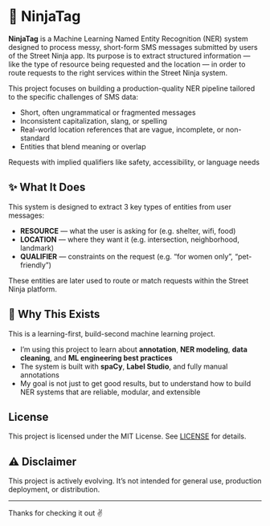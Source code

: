 # 🥷 NinjaTag


**NinjaTag** is a Machine Learning Named Entity Recognition (NER) system designed to process messy, short-form SMS messages submitted by users of the Street Ninja app. Its purpose is to extract structured information — like the type of resource being requested and the location — in order to route requests to the right services within the Street Ninja system.

This project focuses on building a production-quality NER pipeline tailored to the specific challenges of SMS data:

- Short, often ungrammatical or fragmented messages
- Inconsistent capitalization, slang, or spelling
- Real-world location references that are vague, incomplete, or non-standard
- Entities that blend meaning or overlap

Requests with implied qualifiers like safety, accessibility, or language needs


## ✨ What It Does

This system is designed to extract 3 key types of entities from user messages:

- **RESOURCE** — what the user is asking for (e.g. shelter, wifi, food)
- **LOCATION** — where they want it (e.g. intersection, neighborhood, landmark)
- **QUALIFIER** — constraints on the request (e.g. “for women only”, “pet-friendly”)

These entities are later used to route or match requests within the Street Ninja platform.


## 🎯 Why This Exists

This is a learning-first, build-second machine learning project.

- I’m using this project to learn about **annotation**, **NER modeling**, **data cleaning**, and **ML engineering best practices**
- The system is built with **spaCy**, **Label Studio**, and fully manual annotations
- My goal is not just to get good results, but to understand how to build NER systems that are reliable, modular, and extensible


## License

This project is licensed under the MIT License. See [LICENSE](./LICENSE) for details.


## ⚠️ Disclaimer

This project is actively evolving. It’s not intended for general use, production deployment, or distribution.

---

Thanks for checking it out ✌️  